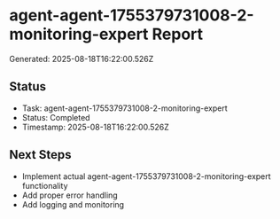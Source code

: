 # agent-agent-1755379731008-2-monitoring-expert Report

Generated: 2025-08-18T16:22:00.526Z

## Status
- Task: agent-agent-1755379731008-2-monitoring-expert
- Status: Completed
- Timestamp: 2025-08-18T16:22:00.526Z

## Next Steps
- Implement actual agent-agent-1755379731008-2-monitoring-expert functionality
- Add proper error handling
- Add logging and monitoring
